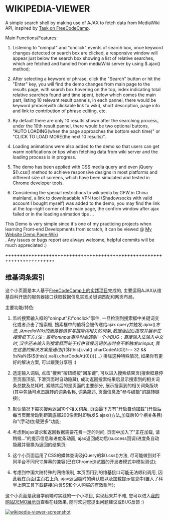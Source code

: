 # WIKIPEDIA-VIEWER

A simple search shell by making use of AJAX to fetch data from MediaWiki API, inspired by <a href = "https://www.freecodecamp.cn/challenges/build-a-wikipedia-viewer" target="_blank">Task on FreeCodeCamp</a>.<br>

Main Functions/Features:
1. Listening to "oninput" and "onclick" events of search box, once keyword changes detected or search box are clicked, a responsive window will appear just below the search box showing a list of relative searches, which are fetched and handled from mediaWiki server by using $.ajax() method;

2. After selecting a keyword or phrase, click the "Search" button or hit the "Enter" key, you will find the demo changes from main page to the results page, with search box hovering on the top, index indicating total relative searches found and time spent, below which comes the main part, listing 10 relevant result pannels, in each pannel, there would be keyword phrase(with clickable link to wiki), short description, page info and link to contribution of phrase editing, etc.

3. By default there are only 10 results shown after the searching process, under the 10th result pannel, there would be two optional buttons, "AUTO LOADING(when the page approaches the bottom each time)" or "CLICK TO LOAD MORE(the next 10 results)".

4. Loading animations were also added to the demo so that users can get warm notifications or tips when fetching data from wiki server and the loading process is in progress.

5. The demo has been applied with CSS media query and even jQuery $().css() method to achieve responsive designs in most platforms and different size of screens, which have been simulated and tested in Chrome developer tools.

6. Considering the special restrictions to wikipedia by GFW in China mainland, a link to downloadable VPN tool (Shadowsocks with valid account I bought myself) was added to the demo, you may find the link at the top-right corner of the main page, the confirm window after ajax failed or in the loading animation tips ...

This Demo is very simple since it's one of my practicing projects when learning Front-end Developments from scratch, it can be viewed @ <a target="_blank" href = "https://www.mike652638.com/demo/wiki.html">My Website Demo Page-Wiki</a><br>.
Any issues or bugs report are always welcome, helpful commits will be much appreciated :)

+++++++++++++++++++++++++++++++++++++++++++++++++++++++++++++++++++++++

<h2>维基词条索引</h2>

这个小页面是本人基于<a href = "https://www.freecodecamp.cn/challenges/build-a-wikipedia-viewer" target="_blank">FreeCodeCamp上的实践项目</a>完成的, 主要运用AJAX从维基百科开放的服务器接口获取数据信息实现关键词匹配和网页布局。<br>

主要功能/特色:

1. 监听搜索输入框的"oninput"和"onclick"事件, 一旦检测到搜索框中关键词变化或者点击了搜索框, 搜索框中的值将会被传递给ajax query并触发$.ajax()方法, 从mediaWiki的服务器请求与搜索词相关的词条, 数据返回后提取并展示在搜索框下方.
(注: 监听oninput事件时会遇到一个小BUG: 百度输入法输入中文时, 汉字还未输入到搜索框而处于打拼音候选词状态时会不断触发oninput, 我在这里的解决方案是通过if($($(this)).val().charCodeAt(0))!== 32 && !isNaN($($(this)).val().charCodeAt(0)))){...} 排除这种特殊情况, 如果你有更好的解决方案, 可以跟我分享哦 :)

2. 选定输入词后, 点击"搜索"按钮或按"回车键", 可以进入搜索结果页(搜索框悬停至页面顶部, 下滑页面时自动隐藏), 成功返回搜索结果后显示搜索到的相关词条总数及总耗时, 紧随其后的是页面的主要部分, 展示搜索到的相关词条版块(其中包括可点击跳转的词条名称, 词条简述, 页面信息及"参与编辑"的跳转链接);

3. 默认情况下每次搜索返回10个相关词条, 页面最下方有"开启自动加载"(开启后每当页面滑动到距离底部200像素时即触发$.ajax()方法,加载后10个相关条目)和"(手动)加载更多"功能;

4. 考虑到ajax请求和返回数据需要花费一定的时间, 页面中加入了"正在加载, 请稍候..."的提示信息和进度条动画, ajax返回成功后(success回调)进度条自动隐藏并替换为返回的结果页;

5. 这个小页面运用了CSS的媒体查询及jQuery的$().css()方法, 尽可能做到对不同平台不同尺寸屏幕的兼容(已在Chrome浏览器的开发者模式中模拟测试); 

6. 考虑到中国大陆特殊的网络限制, 本页面用到的维基接口可能无法顺利调用, 因此我在页面(主页右上角, ajax返回超时的确认框以及加载提示信息中)置入了科学上网工具下载链接(内含SS和个人购买的有效账号);

这个小页面是我自学前端时实践的一个小项目, 实现起来并不难, 您可以进入<a target="_blank" href = "https://www.mike652638.com/demo/wiki.html">我的网站DEMO展示页</a>查看在线效果, 随时欢迎您提出问题建议或BUG反馈 :) <br>

<a target="_blank" href = "https://www.mike652638.com/demo/wiki.html"><img src="https://www.mike652638.com/demo/wiki/screenshots/wikiScrSht.jpg" alt="wikipedia-viewer-screenshot" /></a>
